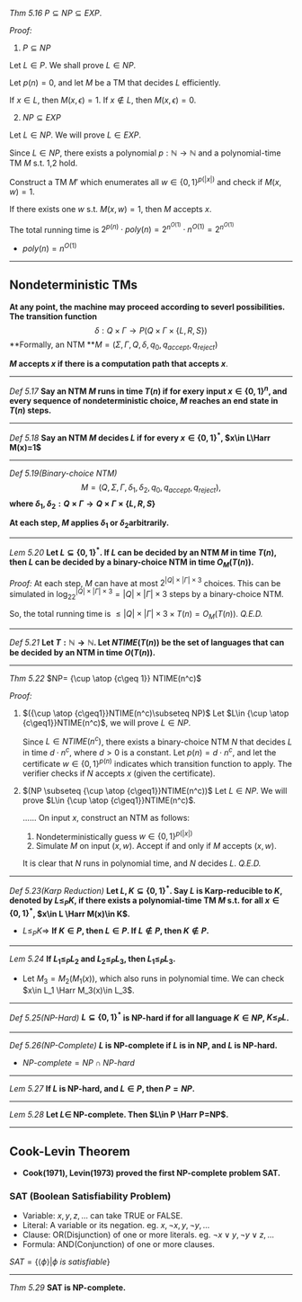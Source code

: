 *Thm 5.16* $P\subseteq NP\subseteq EXP$.

*Proof:*

1. $P\subseteq NP$

Let $L\in P$. We shall prove $L\in NP$​.

Let $p(n)=0$, and let $M$ be a TM that decides $L$ efficiently.

If $x\in L$, then $M(x,\epsilon)=1$. If $x\notin L$, then $M(x,\epsilon)=0$.

2. $NP\subseteq EXP$

Let $L\in NP$. We will prove $L\in EXP$.

Since $L\in NP$, there exists a polynomial $p:\mathbb{N} \rightarrow \mathbb{N}$ and a polynomial-time TM $M$ s.t. 1,2 hold.

Construct a TM $M'$ which enumerates all $w\in \{0,1\}^{p(|x|)}$ and check if $M(x,w)=1$.

If there exists one $w$ s.t. $M(x,w)=1$, then $M$ accepts $x$.

The total running time is $2^{p(n)}\cdot poly(n)=2^{n^{O(1)}}\cdot n^{O(1)}=2^{n^{O(1)}}$

- $poly(n)=n^{O(1)}$​

***

## Nondeterministic TMs

**At any point, the machine may proceed according to severl possibilities. The transition function**
$$
\delta:Q\times \Gamma \rightarrow P(Q\times \Gamma \times \{L,R,S\})
$$
**Formally, an NTM **$M=(\Sigma,\Gamma,Q,\delta,q_0,q_{accept},q_{reject})$

**$M$ accepts $x$ if there is a computation path that accepts $x$​**.

***

*Def 5.17* **Say an NTM $M$ runs in time $T(n)$ if for exery input $x\in \{0,1\}^n$, and every sequence of nondeterministic choice, $M$ reaches an end state in $T(n)$​ steps.** 

***

*Def 5.18* **Say an NTM $M$ decides $L$ if for every $x\in \{0,1\}^*$, $x\in L\Harr M(x)=1$​**

***

 *Def 5.19(Binary-choice NTM)*
$$
M=(Q,\Sigma,\Gamma,\delta_1,\delta_2,q_0,q_{accept},q_{reject}),
$$
**where $\delta_1,\delta_2:Q\times \Gamma \rightarrow Q\times \Gamma \times \{L,R,S\}$**

**At each step, $M$ applies $\delta_1$ or $\delta_2$​ arbitrarily.**

***

*Lem 5.20* **Let $L\subseteq \{0,1\}^*$. If $L$ can be decided by an NTM $M$ in time $T(n)$, then $L$ can be decided by a binary-choice NTM in time $O_M(T(n))$​​.**

*Proof:* At each step, $M$ can have at most $2^{|Q|\times|\Gamma|\times3}$ choices. This can be simulated in $\log_22^{|Q|\times|\Gamma|\times3}=|Q|\times|\Gamma|\times3$ steps by a binary-choice NTM.

So, the total running time is $\leq|Q|\times|\Gamma|\times3\times T(n)=O_M(T(n))$​. *Q.E.D.*

***

*Def 5.21* **Let $T:\mathbb{N}\rightarrow \mathbb{N}$. Let $NTIME(T(n))$ be the set of languages that can be decided by an NTM in time $O(T(n))$​.**

***

*Thm 5.22* $NP= {\cup \atop {c\geq 1}} NTIME(n^c)$

*Proof:* 

1. $({\cup \atop {c\geq1}}NTIME(n^c)\subseteq NP)$ Let $L\in {\cup \atop {c\geq1}}NTIME(n^c)$, we will prove $L\in NP$.

   Since $L\in NTIME(n^c)$, there exists a binary-choice NTM $N$ that decides $L$ in time $d\cdot n^c$, where $d>0$ is a constant. Let $p(n)=d\cdot n^c$, and let the certificate $w\in \{0,1\}^{p(n)}$ indicates which transition function to apply. The verifier checks if $N$ accepts $x$​ (given the certificate).

2. $(NP \subseteq {\cup \atop {c\geq1}}NTIME(n^c))$ Let $L\in NP$. We will prove $L\in {\cup \atop {c\geq1}}NTIME(n^c)$.

   ...... On input $x$, construct an NTM as follows:

   1. Nondeterministically guess $w\in \{0,1\}^{p(|x|)}$
   2. Simulate $M$ on input $(x,w)$. Accept if and only if $M$ accepts $(x,w)$.

   It is clear that $N$ runs in polynomial time, and $N$ decides $L$. *Q.E.D.*

***

*Def 5.23(Karp Reduction)* **Let $L,K\subseteq \{0,1\}^*$. Say $L$ is Karp-reducible to $K$, denoted by $L \leq_P K$, if there exists a polynomial-time TM $M$ s.t. for all $x\in \{0,1\}^*$, $x\in L \Harr M(x)\in K$.**

- $L \leq_P K \Rightarrow$ **If $K\in P$, then $L\in P$. If $L\notin P$, then $K\notin P$.**

***

*Lem 5.24* **If $L_1 \leq_P L_2$ and $L_2\leq_P L_3$, then $L_1\leq_P L_3$​.**

- Let $M_3=M_2(M_1(x))$, which also runs in polynomial time. We can check $x\in L_1 \Harr M_3(x)\in L_3$.

***

*Def 5.25(NP-Hard)* **$L\subseteq \{0,1\}^*$ is NP-hard if for all language $K\in NP$, $K\leq_P L$.**

***

*Def 5.26(NP-Complete)* **$L$ is NP-complete if $L$ is in NP, and $L$ is NP-hard.** 

- $NP$-$complete=NP\cap NP$-$hard$

***

*Lem 5.27* **If $L$ is NP-hard, and $L\in P$, then $P=NP$.**

***

*Lem 5.28* **Let $L\in$ NP-complete. Then $L\in P \Harr P=NP$.**

***

## Cook-Levin Theorem

- **Cook(1971), Levin(1973) proved the first NP-complete problem SAT.**

### SAT (Boolean Satisfiability Problem)

- Variable: $x,y,z,...$ can take TRUE or FALSE.
- Literal: A variable or its negation. eg. $x, \neg x, y, \neg y,...$
- Clause: OR(Disjunction) of one or more literals. eg. $\neg x\vee y, \neg y \vee z,...$
- Formula: AND(Conjunction) of one or more clauses.

$SAT=\{\langle \phi\rangle|\phi \ is\ satisfiable\}$​

***

*Thm 5.29* **SAT is NP-complete.**

